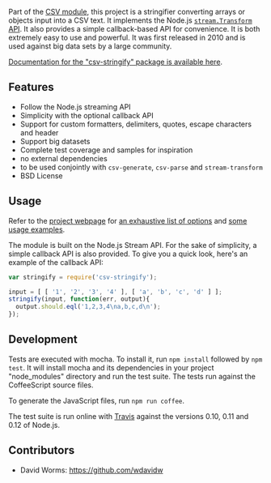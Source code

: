 Part of the [CSV module][csv_home], this project is a stringifier converting
arrays or objects input into a CSV text. It implements the Node.js
[`stream.Transform` API][stream_transform]. It also provides a simple
callback-based API for convenience. It is both extremely easy to use and
powerful. It was first released in 2010 and is used against big data sets by a
large community.

[Documentation for the "csv-stringify" package is available here][home].

## Features

*   Follow the Node.js streaming API
*   Simplicity with the optional callback API
*   Support for custom formatters, delimiters, quotes, escape characters and header
*   Support big datasets
*   Complete test coverage and samples for inspiration
*   no external dependencies
*   to be used conjointly with `csv-generate`, `csv-parse` and `stream-transform`
*   BSD License

Usage
-----

Refer to the [project webpage][home] for [an exhaustive list of options][home]
and [some usage examples][examples].

The module is built on the Node.js Stream API. For the sake of simplicity, a
simple callback API is also provided. To give you a quick look, here's an
example of the callback API:

```javascript
var stringify = require('csv-stringify');

input = [ [ '1', '2', '3', '4' ], [ 'a', 'b', 'c', 'd' ] ];
stringify(input, function(err, output){
  output.should.eql('1,2,3,4\na,b,c,d\n');
});
```

Development
-----------

Tests are executed with mocha. To install it, run `npm install`
followed by `npm test`. It will install mocha and its dependencies in your
project "node_modules" directory and run the test suite. The tests run
against the CoffeeScript source files.

To generate the JavaScript files, run `npm run coffee`.

The test suite is run online with [Travis][travis] against the versions
0.10, 0.11 and 0.12 of Node.js.

Contributors
------------

*   David Worms: <https://github.com/wdavidw>

[home]: http://csv.adaltas.com/stringify/
[csv_home]: https://github.com/adaltas/node-csv
[stream_transform]: http://nodejs.org/api/stream.html#stream_class_stream_transform
[examples]: http://csv.adaltas.com/stringify/examples/
[csv]: https://github.com/adaltas/node-csv
[travis]: https://travis-ci.org/#!/adaltas/node-csv-stringify
